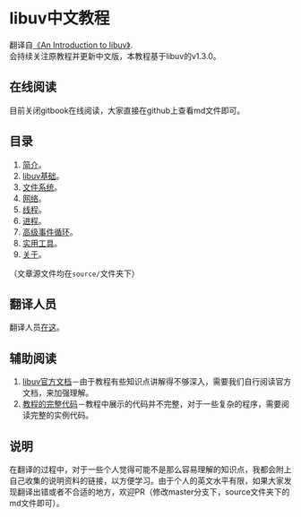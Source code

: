 # libuv中文教程
翻译自[《An Introduction to libuv》](https://github.com/nikhilm/uvbook).  
会持续关注原教程并更新中文版，本教程基于libuv的v1.3.0。  

## 在线阅读
目前关闭gitbook在线阅读，大家直接在github上查看md文件即可。

## 目录
1. [简介](https://github.com/feixiao/Chinese-uvbook/blob/master/source/introduction.md)。
2. [libuv基础](https://github.com/feixiao/Chinese-uvbook/blob/master/source/basics_of_libuv.md)。
3. [文件系统](https://github.com/feixiao/Chinese-uvbook/blob/master/source/filesystem.md)。
4. [网络](https://github.com/feixiao/Chinese-uvbook/blob/master/source/networking.md)。
5. [线程](https://github.com/feixiao/Chinese-uvbook/blob/master/source/threads.md)。
6. [进程](https://github.com/feixiao/Chinese-uvbook/blob/master/source/processes.md)。
7. [高级事件循环](https://github.com/feixiao/Chinese-uvbook/blob/master/source/advanced-event-loops.md)。
8. [实用工具](https://github.com/feixiao/Chinese-uvbook/blob/master/source/utilities.md)。
9. [关于](https://github.com/feixiao/Chinese-uvbook/blob/master/source/about.md)。

（文章源文件均在`source/`文件夹下）

## 翻译人员
翻译人员[在这](https://github.com/feixiao/Chinese-uvbook/graphs/contributors)。

## 辅助阅读
1. [libuv官方文档](http://docs.libuv.org/en/v1.x/)－由于教程有些知识点讲解得不够深入，需要我们自行阅读官方文档，来加强理解。  
2. [教程的完整代码](https://github.com/nikhilm/uvbook/tree/master/code)－教程中展示的代码并不完整，对于一些复杂的程序，需要阅读完整的实例代码。  

## 说明
在翻译的过程中，对于一些个人觉得可能不是那么容易理解的知识点，我都会附上自己收集的说明资料的链接，以方便学习。由于个人的英文水平有限，如果大家发现翻译出错或者不合适的地方，欢迎PR（修改master分支下，source文件夹下的md文件即可）。

